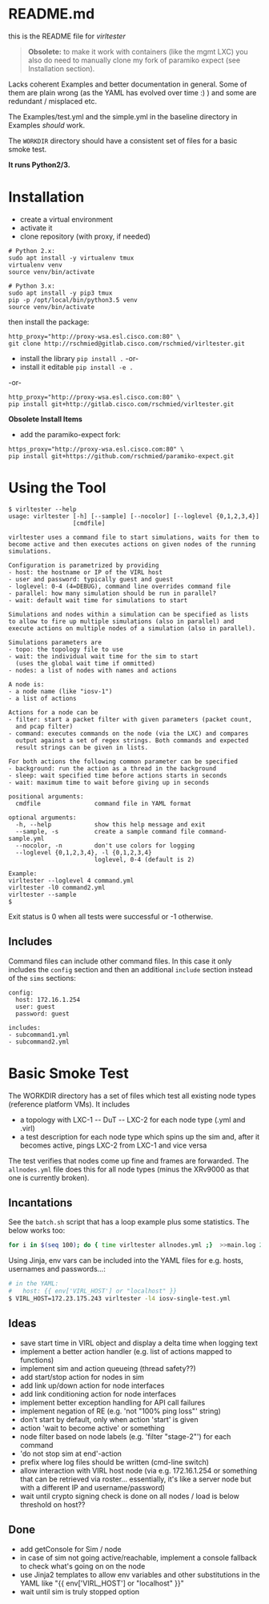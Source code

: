 # README.md

this is the README file for *virltester*

> **Obsolete:** to make it work with containers (like the mgmt LXC) you also do need to manually clone my fork of paramiko expect (see Installation section).

Lacks coherent Examples and better documentation in general. Some of them are
plain wrong (as the YAML has evolved over time :) ) and some are redundant /
misplaced etc.

The Examples/test.yml and the simple.yml in the baseline directory in Examples
*should* work. 

The `WORKDIR` directory should have a consistent set of files for a basic smoke test.

**It runs Python2/3.**

# Installation
- create a virtual environment
- activate it
- clone repository (with proxy, if needed)

```
# Python 2.x:
sudo apt install -y virtualenv tmux
virtualenv venv
source venv/bin/activate

# Python 3.x:
sudo apt install -y pip3 tmux
pip -p /opt/local/bin/python3.5 venv
source venv/bin/activate
```

then install the package:

```
http_proxy="http://proxy-wsa.esl.cisco.com:80" \
git clone http://rschmied@gitlab.cisco.com/rschmied/virltester.git
```

- install the library `pip install .` -or-
- install it editable `pip install -e .`

-or-

```
http_proxy="http://proxy-wsa.esl.cisco.com:80" \
pip install git+http://gitlab.cisco.com/rschmied/virltester.git
```

**Obsolete Install Items**  

- add the paramiko-expect fork:

```
https_proxy="http://proxy-wsa.esl.cisco.com:80" \
pip install git+https://github.com/rschmied/paramiko-expect.git
```



# Using the Tool

```
$ virltester --help
usage: virltester [-h] [--sample] [--nocolor] [--loglevel {0,1,2,3,4}]
                  [cmdfile]

virltester uses a command file to start simulations, waits for them to
become active and then executes actions on given nodes of the running
simulations.

Configuration is parametrized by providing
- host: the hostname or IP of the VIRL host
- user and password: typically guest and guest
- loglevel: 0-4 (4=DEBUG), command line overrides command file
- parallel: how many simulation should be run in parallel?
- wait: default wait time for simulations to start

Simulations and nodes within a simulation can be specified as lists
to allow to fire up multiple simulations (also in parallel) and
execute actions on multiple nodes of a simulation (also in parallel).

Simulations parameters are
- topo: the topology file to use
- wait: the individual wait time for the sim to start
  (uses the global wait time if ommitted)
- nodes: a list of nodes with names and actions

A node is:
- a node name (like "iosv-1")
- a list of actions

Actions for a node can be
- filter: start a packet filter with given parameters (packet count,
  and pcap filter)
- command: executes commands on the node (via the LXC) and compares
  output against a set of regex strings. Both commands and expected
  result strings can be given in lists.

For both actions the following common parameter can be specified
- background: run the action as a thread in the background
- sleep: wait specified time before actions starts in seconds
- wait: maximum time to wait before giving up in seconds

positional arguments:
  cmdfile               command file in YAML format

optional arguments:
  -h, --help            show this help message and exit
  --sample, -s          create a sample command file command-sample.yml
  --nocolor, -n         don't use colors for logging
  --loglevel {0,1,2,3,4}, -l {0,1,2,3,4}
                        loglevel, 0-4 (default is 2)

Example:
virltester --loglevel 4 command.yml
virltester -l0 command2.yml
virltester --sample
$
```

Exit status is 0 when all tests were successful or -1 otherwise.

## Includes
Command files can include other command files. In this case it only includes the `config` section and then an additional `include` section instead of the `sims` sections:

```
config:
  host: 172.16.1.254
  user: guest
  password: guest

includes:
- subcommand1.yml
- subcommand2.yml
```

# Basic Smoke Test
The WORKDIR directory has a set of files which test all existing node types (reference platform VMs). It includes

- a topology with LXC-1 -- DuT -- LXC-2 for each node type (.yml and .virl)
- a test description for each node type which spins up the sim and, after it becomes active, pings LXC-2 from LXC-1 and vice versa

The test verifies that nodes come up fine and frames are forwarded. The `allnodes.yml` file does this for all node types (minus the XRv9000 as that one is currently broken).

## Incantations

See the `batch.sh` script that has a loop example plus some statistics. The below works too:

```bash
for i in $(seq 100); do { time virltester allnodes.yml ;}  >>main.log 2>&1 ; done
```

Using Jinja, env vars can be included into the YAML files for e.g. hosts, usernames and passwords...:


```bash
# in the YAML:
#   host: {{ env['VIRL_HOST'] or "localhost" }}
$ VIRL_HOST=172.23.175.243 virltester -l4 iosv-single-test.yml
```


## Ideas
- save start time in VIRL object and display a delta time when logging text
- implement a better action handler (e.g. list of actions mapped to functions)
- implement sim and action queueing (thread safety??)
- add start/stop action for nodes in sim
- add link up/down action for node interfaces
- add link conditioning action for node interfaces
- implement better exception handling for API call failures
- implement negation of RE (e.g. 'not "100% ping loss"' string)
- don't start by default, only when action 'start' is given
- action 'wait to become active' or something
- node filter based on node labels (e.g. 'filter "stage-2"') for each command
- 'do not stop sim at end'-action
- prefix where log files should be written (cmd-line switch)
- allow interaction with VIRL host node (via e.g. 172.16.1.254 or something that can be retrieved via roster... essentially, it's like a server node but with a different IP and username/password)
- wait until crypto signing check is done on all nodes / load is below threshold on host??

## Done
- add getConsole for Sim / node
- in case of sim not going active/reachable, implement a console fallback to check what's going on on the node
- use Jinja2 templates to allow env variables and other substitutions in the YAML like "{{ env['VIRL_HOST'] or "localhost" }}"
- wait until sim is truly stopped option
